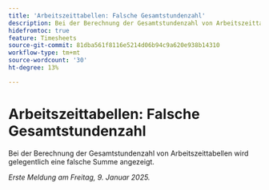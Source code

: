 ```yaml
---
title: 'Arbeitszeittabellen: Falsche Gesamtstundenzahl'
description: Bei der Berechnung der Gesamtstundenzahl von Arbeitszeittabellen wird gelegentlich eine falsche Summe angezeigt.
hidefromtoc: true
feature: Timesheets
source-git-commit: 81dba561f8116e5214d06b94c9a620e938b14310
workflow-type: tm+mt
source-wordcount: '30'
ht-degree: 13%

---
```


# Arbeitszeittabellen: Falsche Gesamtstundenzahl

Bei der Berechnung der Gesamtstundenzahl von Arbeitszeittabellen wird gelegentlich eine falsche Summe angezeigt.

_Erste Meldung am Freitag, 9. Januar 2025._
